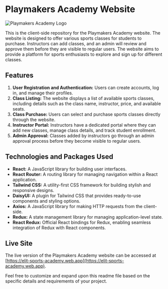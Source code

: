 # Playmakers Academy Website

![Playmakers Academy Logo](https://i.ibb.co/wrdFJ6j/Cplsdjapture.png)

This is the client-side repository for the Playmakers Academy website. The website is designed to offer various sports classes for students to purchase. Instructors can add classes, and an admin will review and approve them before they are visible to regular users. The website aims to provide a platform for sports enthusiasts to explore and sign up for different classes.

## Features

1. **User Registration and Authentication:** Users can create accounts, log in, and manage their profiles.
2. **Class Listing:** The website displays a list of available sports classes, including details such as the class name, instructor, price, and available seats.
3. **Class Purchase:** Users can select and purchase sports classes directly through the website.
4. **Instructor Portal:** Instructors have a dedicated portal where they can add new classes, manage class details, and track student enrollment.
5. **Admin Approval:** Classes added by instructors go through an admin approval process before they become visible to regular users.

## Technologies and Packages Used

- **React:** A JavaScript library for building user interfaces.
- **React Router:** A routing library for managing navigation within a React application.
- **Tailwind CSS:** A utility-first CSS framework for building stylish and responsive designs.
- **DaisyUI:** A plugin for Tailwind CSS that provides ready-to-use components and styling options.
- **Axios:** A JavaScript library for making HTTP requests from the client-side.
- **Redux:** A state management library for managing application-level state.
- **React Redux:** Official React bindings for Redux, enabling seamless integration of Redux with React components.

## Live Site

The live version of the Playmakers Academy website can be accessed at [https://elit-sports-academy.web.app](https://elit-sports-academy.web.app).

Feel free to customize and expand upon this readme file based on the specific details and requirements of your project.
